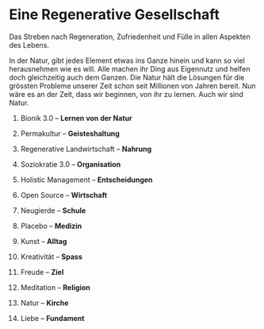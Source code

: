 # Eine Regenerative Gesellschaft

Das Streben nach Regeneration, Zufriedenheit und Fülle in allen Aspekten des Lebens.

In der Natur, gibt jedes Element etwas ins Ganze hinein und kann so viel herausnehmen wie es will. Alle machen ihr Ding aus Eigennutz und helfen doch gleichzeitig auch dem Ganzen. Die Natur hält die Lösungen für die grössten Probleme unserer Zeit schon seit Millionen von Jahren bereit. Nun wäre es an der Zeit, dass wir beginnen, von ihr zu lernen. Auch wir sind Natur.


1. Bionik 3.0 – **Lernen von der Natur**

2. Permakultur – **Geisteshaltung**

3. Regenerative Landwirtschaft – **Nahrung**

4. Soziokratie 3.0 – **Organisation**

5. Holistic Management – **Entscheidungen**

6. Open Source – **Wirtschaft**

7. Neugierde – **Schule**

8. Placebo – **Medizin**

9. Kunst – **Alltag**

10. Kreativität – **Spass**

11. Freude – **Ziel**

12. Meditation – **Religion**

13. Natur – **Kirche**

14. Liebe – **Fundament**
